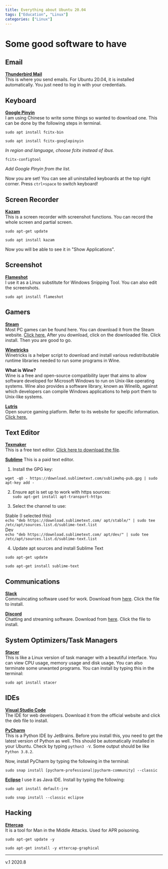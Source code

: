 ```yaml
---
title: Everything about Ubuntu 20.04
tags: ["Education", "Linux"] 
categories: ["Linux"]
---
```


# Some good software to have


## Email
<ins>__Thunderbird Mail__</ins>  
This is where you send emails. For Ubuntu 20.04, it is installed automatically. You just need to log in with your credentials. 

## Keyboard
<ins>__Google Pinyin__</ins>  
I am using Chinese to write some things so wanted to download one. This can be done by the following steps in terminal.

`sudo apt install fcitx-bin`

`sudo apt install fcitx-googlepinyin`

*In region and language, choose fcitx instead of ibus.*

`fcitx-configtool`

*Add Google Pinyin from the list.*

Now you are set! You can see all uninstalled keyboards at the top right corner. Press `ctrl+space` to switch keyboard!


## Screen Recorder
<ins>__Kazam__</ins>  
This is a screen recorder with screenshot functions. You can record the whole screen and partial screen.

`sudo apt-get update`

`sudo apt install kazam`  

Now you will be able to see it in "Show Applications".

## Screenshot
<ins>__Flameshot__</ins>   
I use it as a Linux substitute for Windows Snipping Tool. You can also edit the screenshots.

`sudo apt install flameshot`

## Gamers
<ins>__Steam__</ins>  
Most PC games can be found here. You can download it from the Steam website. [Click here.](https://store.steampowered.com/about/) After you download, click on the downloaded file. Click install. Then you are good to go.

<ins>__Winetricks__</ins>  
Winetricks is a helper script to download and install various redistributable runtime libraries needed to run some programs in Wine.  

__What is Wine?__  
Wine is a free and open-source compatibility layer that aims to allow software developed for Microsoft Windows to run on Unix-like operating systems. Wine also provides a software library, known as Winelib, against which developers can compile Windows applications to help port them to Unix-like systems.

<ins>__Lutris__</ins>    
Open source gaming platform. Refer to its website for specific information. [Click here.](https://lutris.net/) 
 
## Text Editor
<ins>__Texmaker__</ins>  
This is a free text editor. [Click here to download the file](https://www.xm1math.net/texmaker/download.html).  

<ins>__Sublime__</ins> 
This is a paid text editor.  

1. Install the GPG key:

`wget -qO - https://download.sublimetext.com/sublimehq-pub.gpg | sudo apt-key add -`  

2. Ensure apt is set up to work with https sources:  
`sudo apt-get install apt-transport-https`   

3. Select the channel to use:  

Stable (I selected this)  
`echo "deb https://download.sublimetext.com/ apt/stable/" | sudo tee /etc/apt/sources.list.d/sublime-text.list`  
Dev  
`echo "deb https://download.sublimetext.com/ apt/dev/" | sudo tee /etc/apt/sources.list.d/sublime-text.list`  

4. Update apt sources and install Sublime Text   

`sudo apt-get update`   

`sudo apt-get install sublime-text`  

## Communications
<ins>__Slack__</ins>  
Commuincating software used for work.
Download from [here](https://slack.com/intl/en-ca/downloads/linux). Click the file to install. 

<ins>__Discord__</ins>  
Chatting and streaming software. 
Download from [here](https://discord.com/). Click the file to install. 

## System Optimizers/Task Managers
<ins>__Stacer__</ins>  
This is like a Linux version of task manager with a beautiful interface. You can view CPU usage, memory usage and disk usage. You can also terminate some unwanted programs.
You can install by typing this in the terminal: 

`sudo apt install stacer`


## IDEs
<ins>__Visual Studio Code__</ins>  
The IDE for web developers.
Download it from the official website and click the deb file to install.

<ins>__PyCharm__</ins>  
This is a Python IDE by JetBrains. Before you install this, you need to get the latest version of Python as well. This should be automatically installed in your Ubuntu. Check by typing `python3 -V`. Some output should be like `Python 3.8.2`.

Now, install PyCharm by typing the following in the terminal:

`sudo snap install [pycharm-professional|pycharm-community] --classic`


<ins>__Eclipse__</ins>
I use it as Java IDE. Install by typing the following:

`sudo apt install default-jre`

`sudo snap install --classic eclipse`

## Hacking
<ins>__Ettercap__</ins>  
It is a tool for Man in the Middle Attacks. Used for APR poisoning.

`sudo apt-get update -y`   

`sudo apt-get install -y ettercap-graphical`   

--- 
v.1 2020.8  

